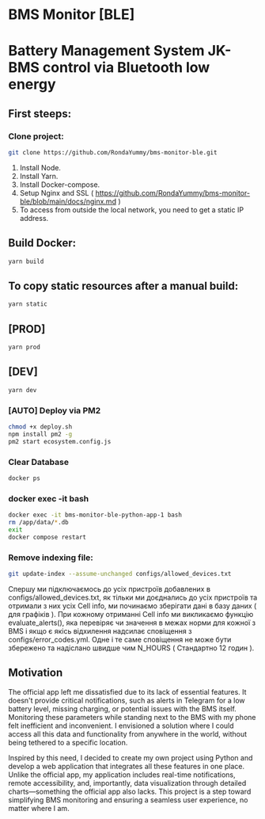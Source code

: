 # BMS Monitor [BLE]
# Battery Management System JK-BMS control via Bluetooth low energy

## First steeps:
### Clone project:
```bash
git clone https://github.com/RondaYummy/bms-monitor-ble.git
```
1. Install Node.
2. Install Yarn.
3. Install Docker-compose.
4. Setup Nginx and SSL ( https://github.com/RondaYummy/bms-monitor-ble/blob/main/docs/nginx.md )
5. To access from outside the local network, you need to get a static IP address.

## Build Docker:
```bash
yarn build
```

## To copy static resources after a manual build:
```bash
yarn static
```

## [PROD]
```bash
yarn prod
```

## [DEV] 
```bash
yarn dev
```

### [AUTO] Deploy via PM2
```bash
chmod +x deploy.sh
npm install pm2 -g
pm2 start ecosystem.config.js
```
### Clear Database
```bash
docker ps
```

### docker exec -it <python-app-name> bash
```bash
docker exec -it bms-monitor-ble-python-app-1 bash
rm /app/data/*.db
exit
docker compose restart
```

### Remove indexing file:
```bash
git update-index --assume-unchanged configs/allowed_devices.txt
```

Спершу ми підключаємось до усіх пристроїв добавлених в configs/allowed_devices.txt, як тільки ми доєднались до усіх пристроїв та отримали з них усіх Cell info, ми починаємо зберігати дані в базу даних ( для графіків ). При кожному отриманні Cell info ми викликаємо функцію evaluate_alerts(), яка перевіряє чи значення в межах норми для кожної з BMS і якщо є якісь відхилення надсилає сповіщення з configs/error_codes.yml. Одне і те саме сповіщення не може бути збережено та надіслано швидше чим N_HOURS ( Стандартно 12 годин ).

## Motivation
The official app left me dissatisfied due to its lack of essential features. It doesn't provide critical notifications, such as alerts in Telegram for a low battery level, missing charging, or potential issues with the BMS itself. Monitoring these parameters while standing next to the BMS with my phone felt inefficient and inconvenient. I envisioned a solution where I could access all this data and functionality from anywhere in the world, without being tethered to a specific location.

Inspired by this need, I decided to create my own project using Python and develop a web application that integrates all these features in one place. Unlike the official app, my application includes real-time notifications, remote accessibility, and, importantly, data visualization through detailed charts—something the official app also lacks. This project is a step toward simplifying BMS monitoring and ensuring a seamless user experience, no matter where I am.

